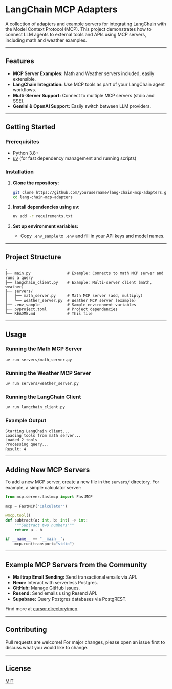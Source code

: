 # LangChain MCP Adapters

A collection of adapters and example servers for integrating [LangChain](https://github.com/langchain-ai/langchain) with the Model Context Protocol (MCP). This project demonstrates how to connect LLM agents to external tools and APIs using MCP servers, including math and weather examples.

---

## Features

- **MCP Server Examples:** Math and Weather servers included, easily extensible.
- **LangChain Integration:** Use MCP tools as part of your LangChain agent workflows.
- **Multi-Server Support:** Connect to multiple MCP servers (stdio and SSE).
- **Gemini & OpenAI Support:** Easily switch between LLM providers.

---

## Getting Started

### Prerequisites

- Python 3.8+
- [uv](https://github.com/astral-sh/uv) (for fast dependency management and running scripts)

### Installation

1. **Clone the repository:**

   ```bash
   git clone https://github.com/yourusername/lang-chain-mcp-adapters.git
   cd lang-chain-mcp-adapters
   ```

2. **Install dependencies using uv:**

   ```bash
   uv add -r requirements.txt
   ```

3. **Set up environment variables:**
   - Copy `.env_sample` to `.env` and fill in your API keys and model names.

---

## Project Structure

```
.
├── main.py                # Example: Connects to math MCP server and runs a query
├── langchain_client.py    # Example: Multi-server client (math, weather)
├── servers/
│   ├── math_server.py     # Math MCP server (add, multiply)
│   └── weather_server.py  # Weather MCP server (example)
├── .env_sample            # Sample environment variables
├── pyproject.toml         # Project dependencies
└── README.md              # This file
```

---

## Usage

### Running the Math MCP Server

```bash
uv run servers/math_server.py
```

### Running the Weather MCP Server

```bash
uv run servers/weather_server.py
```

### Running the LangChain Client

```bash
uv run langchain_client.py
```

### Example Output

```
Starting LangChain client...
Loading tools from math server...
Loaded 2 tools
Processing query...
Result: 4
```

---

## Adding New MCP Servers

To add a new MCP server, create a new file in the `servers/` directory. For example, a simple calculator server:

```python
from mcp.server.fastmcp import FastMCP

mcp = FastMCP("Calculator")

@mcp.tool()
def subtract(a: int, b: int) -> int:
    """Subtract two numbers"""
    return a - b

if __name__ == "__main__":
    mcp.run(transport="stdio")
```

---

## Example MCP Servers from the Community

- **Mailtrap Email Sending:** Send transactional emails via API.
- **Neon:** Interact with serverless Postgres.
- **GitHub:** Manage GitHub issues.
- **Resend:** Send emails using Resend API.
- **Supabase:** Query Postgres databases via PostgREST.

Find more at [cursor.directory/mcp](https://cursor.directory/mcp).

---

## Contributing

Pull requests are welcome! For major changes, please open an issue first to discuss what you would like to change.

---

## License

[MIT](LICENSE)
